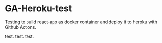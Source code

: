 # GA-Heroku-test
Testing to build react-app as docker container and deploy it to Heroku with Github Actions.

test.
test.
test.
